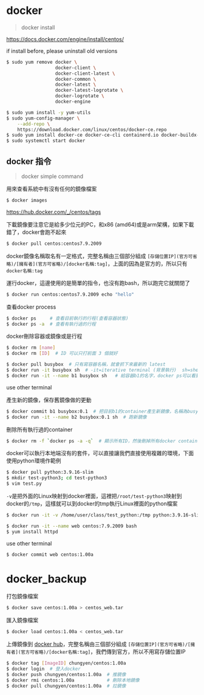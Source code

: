 # docker

> docker install

https://docs.docker.com/engine/install/centos/

if install before, please uninstall old versions

```sh
$ sudo yum remove docker \
                  docker-client \
                  docker-client-latest \
                  docker-common \
                  docker-latest \
                  docker-latest-logrotate \
                  docker-logrotate \
                  docker-engine
```

```sh
$ sudo yum install -y yum-utils
$ sudo yum-config-manager \
    --add-repo \
    https://download.docker.com/linux/centos/docker-ce.repo
$ sudo yum install docker-ce docker-ce-cli containerd.io docker-buildx-plugin docker-compose-plugin
$ sudo systemctl start docker
```
## docker 指令
> docker simple command

用來查看系統中有沒有任何的鏡像檔案

```sh
$ docker images
```

https://hub.docker.com/_/centos/tags

下載鏡像要注意它是給多少位元的PC，和x86 (amd64)或是arm架構，如果下載錯了，docker會跑不起來

```sh
$ docker pull centos:centos7.9.2009
```

docker鏡像名稱取名有一定格式，完整名稱由三個部分組成 `[存儲位置IP](官方可省略)/[擁有者](官方可省略)/[docker名稱:tag]`，上面的因為是官方的，所以只有`docker名稱:tag`



運行docker，這邊使用的是簡單的指令，也沒有跑bash，所以跑完它就關閉了

```sh
$ docker run centos:centos7.9.2009 echo "hello"
```



查看docker process

```sh
$ docker ps     # 查看目前執行的行程(查看容器狀態)
$ docker ps -a  # 查看有執行過的行程
```



docker刪除容器或鏡像或是行程

```sh
$ docker rm [name]
$ docker rm [ID]  # ID 可以只打前面 3 個就好
```



```sh
$ docker pull busybox  # 只有寫容器名稱，就會抓下來最新的 latest
$ docker run -it busybox sh  # -it=iterative terminal (背景執行)  sh=shell
$ docker run -it --name b1 busybox sh   # 給容器b1的名字，docker ps可以看到
```

use other terminal

產生新的鏡像，保存舊鏡像做的更動

```sh
$ docker commit b1 busybox:0.1  # 把目前b1的container產生新鏡像，名稱為busybox:0.1
$ docker run -it --name b2 busybox:0.1 sh  # 跑新鏡像
```



刪除所有執行過的container

```sh
$ docker rm -f `docker ps -a -q`  # 顯示所有ID，然後刪掉所有docker container
```



docker可以執行本地端沒有的套件，可以直接讓我們直接使用複雜的環境，下面使用python環境作範例

```sh
$ docker pull python:3.9.16-slim
$ mkdir test-python3; cd test-python3
$ vim test.py
```

`-v`是把外面的Linux映射到docker裡面，這裡把`/root/test-python3`映射到docker的`/tmp`，這樣就可以到docker的tmp執行Linux裡面的python檔案

```sh
$ docker run -it -v /home/user/class/test_python:/tmp python:3.9.16-slim bash
```





```sh
$ docker run -it --name web centos:7.9.2009 bash
$ yum install httpd
```

use other terminal

```sh
$ docker commit web centos:1.00a
```


# docker_backup

打包鏡像檔案

```sh
$ docker save centos:1.00a > centos_web.tar
```

匯入鏡像檔案

```sh
$ docker load centos:1.00a < centos_web.tar
```

上傳鏡像到 [docker hub](https://hub.docker.com/)，完整名稱由三個部分組成 `[存儲位置IP](官方可省略)/[擁有者](官方可省略)/[docker名稱:tag]`，我們傳到官方，所以不用寫存儲位置IP

```sh
$ docker tag [ImageID] chungyen/centos:1.00a
$ docker login  # 登入docker
$ docker push chungyen/centos:1.00a  # 推鏡像
$ docker rmi centos:1.00a            # 刪除本地鏡像
$ docker pull chungyen/centos:1.00a  # 拉鏡像
```
